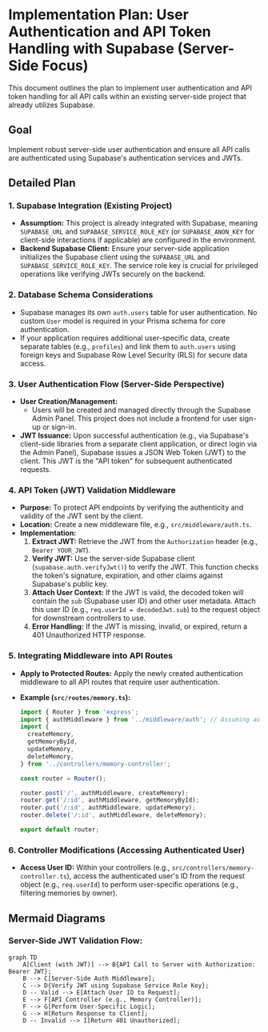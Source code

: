 # Implementation Plan: User Authentication and API Token Handling with Supabase (Server-Side Focus)

This document outlines the plan to implement user authentication and API token handling for all API calls within an existing server-side project that already utilizes Supabase.

## Goal

Implement robust server-side user authentication and ensure all API calls are authenticated using Supabase's authentication services and JWTs.

## Detailed Plan

### 1. Supabase Integration (Existing Project)

- **Assumption:** This project is already integrated with Supabase, meaning `SUPABASE_URL` and `SUPABASE_SERVICE_ROLE_KEY` (or `SUPABASE_ANON_KEY` for client-side interactions if applicable) are configured in the environment.
- **Backend Supabase Client:** Ensure your server-side application initializes the Supabase client using the `SUPABASE_URL` and `SUPABASE_SERVICE_ROLE_KEY`. The service role key is crucial for privileged operations like verifying JWTs securely on the backend.

### 2. Database Schema Considerations

- Supabase manages its own `auth.users` table for user authentication. No custom `User` model is required in your Prisma schema for core authentication.
- If your application requires additional user-specific data, create separate tables (e.g., `profiles`) and link them to `auth.users` using foreign keys and Supabase Row Level Security (RLS) for secure data access.

### 3. User Authentication Flow (Server-Side Perspective)

- **User Creation/Management:**
  - Users will be created and managed directly through the Supabase Admin Panel. This project does not include a frontend for user sign-up or sign-in.
- **JWT Issuance:** Upon successful authentication (e.g., via Supabase's client-side libraries from a separate client application, or direct login via the Admin Panel), Supabase issues a JSON Web Token (JWT) to the client. This JWT is the "API token" for subsequent authenticated requests.

### 4. API Token (JWT) Validation Middleware

- **Purpose:** To protect API endpoints by verifying the authenticity and validity of the JWT sent by the client.
- **Location:** Create a new middleware file, e.g., `src/middleware/auth.ts`.
- **Implementation:**
  1.  **Extract JWT:** Retrieve the JWT from the `Authorization` header (e.g., `Bearer YOUR_JWT`).
  2.  **Verify JWT:** Use the server-side Supabase client (`supabase.auth.verifyJwt()`) to verify the JWT. This function checks the token's signature, expiration, and other claims against Supabase's public key.
  3.  **Attach User Context:** If the JWT is valid, the decoded token will contain the `sub` (Supabase user ID) and other user metadata. Attach this user ID (e.g., `req.userId = decodedJwt.sub`) to the request object for downstream controllers to use.
  4.  **Error Handling:** If the JWT is missing, invalid, or expired, return a 401 Unauthorized HTTP response.

### 5. Integrating Middleware into API Routes

- **Apply to Protected Routes:** Apply the newly created authentication middleware to all API routes that require user authentication.
- **Example (`src/routes/memory.ts`):**

  ```typescript
  import { Router } from 'express';
  import { authMiddleware } from '../middleware/auth'; // Assuming auth.ts
  import {
    createMemory,
    getMemoryById,
    updateMemory,
    deleteMemory,
  } from '../controllers/memory-controller';

  const router = Router();

  router.post('/', authMiddleware, createMemory);
  router.get('/:id', authMiddleware, getMemoryById);
  router.put('/:id', authMiddleware, updateMemory);
  router.delete('/:id', authMiddleware, deleteMemory);

  export default router;
  ```

### 6. Controller Modifications (Accessing Authenticated User)

- **Access User ID:** Within your controllers (e.g., `src/controllers/memory-controller.ts`), access the authenticated user's ID from the request object (e.g., `req.userId`) to perform user-specific operations (e.g., filtering memories by owner).

## Mermaid Diagrams

### Server-Side JWT Validation Flow:

```mermaid
graph TD
    A[Client (with JWT)] --> B{API Call to Server with Authorization: Bearer JWT};
    B --> C[Server-Side Auth Middleware];
    C --> D{Verify JWT using Supabase Service Role Key};
    D -- Valid --> E[Attach User ID to Request];
    E --> F[API Controller (e.g., Memory Controller)];
    F --> G[Perform User-Specific Logic];
    G --> H[Return Response to Client];
    D -- Invalid --> I[Return 401 Unauthorized];
```
